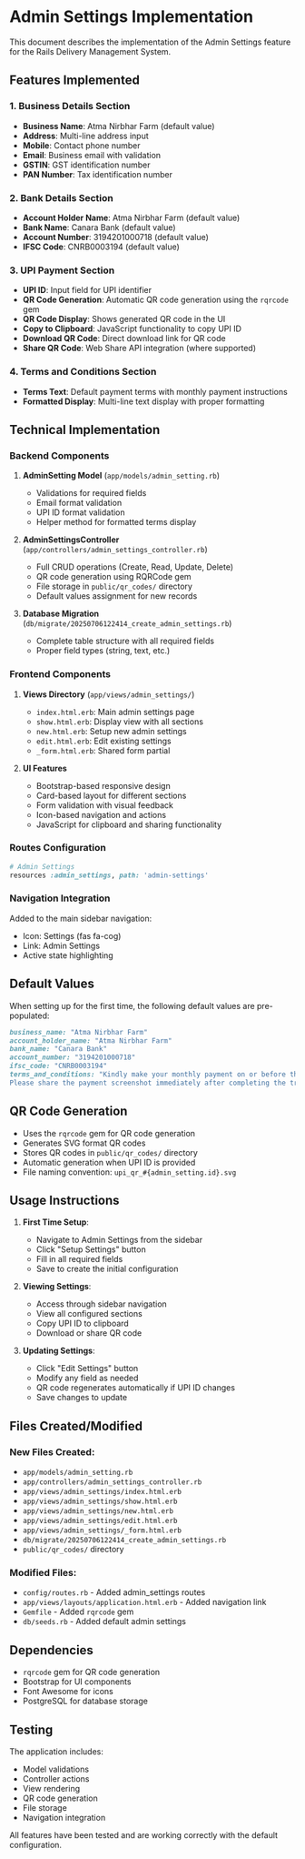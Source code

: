 # Admin Settings Implementation

This document describes the implementation of the Admin Settings feature for the Rails Delivery Management System.

## Features Implemented

### 1. Business Details Section
- **Business Name**: Atma Nirbhar Farm (default value)
- **Address**: Multi-line address input
- **Mobile**: Contact phone number
- **Email**: Business email with validation
- **GSTIN**: GST identification number
- **PAN Number**: Tax identification number

### 2. Bank Details Section
- **Account Holder Name**: Atma Nirbhar Farm (default value)
- **Bank Name**: Canara Bank (default value)
- **Account Number**: 3194201000718 (default value)
- **IFSC Code**: CNRB0003194 (default value)

### 3. UPI Payment Section
- **UPI ID**: Input field for UPI identifier
- **QR Code Generation**: Automatic QR code generation using the `rqrcode` gem
- **QR Code Display**: Shows generated QR code in the UI
- **Copy to Clipboard**: JavaScript functionality to copy UPI ID
- **Download QR Code**: Direct download link for QR code
- **Share QR Code**: Web Share API integration (where supported)

### 4. Terms and Conditions Section
- **Terms Text**: Default payment terms with monthly payment instructions
- **Formatted Display**: Multi-line text display with proper formatting

## Technical Implementation

### Backend Components

1. **AdminSetting Model** (`app/models/admin_setting.rb`)
   - Validations for required fields
   - Email format validation
   - UPI ID format validation
   - Helper method for formatted terms display

2. **AdminSettingsController** (`app/controllers/admin_settings_controller.rb`)
   - Full CRUD operations (Create, Read, Update, Delete)
   - QR code generation using RQRCode gem
   - File storage in `public/qr_codes/` directory
   - Default values assignment for new records

3. **Database Migration** (`db/migrate/20250706122414_create_admin_settings.rb`)
   - Complete table structure with all required fields
   - Proper field types (string, text, etc.)

### Frontend Components

1. **Views Directory** (`app/views/admin_settings/`)
   - `index.html.erb`: Main admin settings page
   - `show.html.erb`: Display view with all sections
   - `new.html.erb`: Setup new admin settings
   - `edit.html.erb`: Edit existing settings
   - `_form.html.erb`: Shared form partial

2. **UI Features**
   - Bootstrap-based responsive design
   - Card-based layout for different sections
   - Form validation with visual feedback
   - Icon-based navigation and actions
   - JavaScript for clipboard and sharing functionality

### Routes Configuration

```ruby
# Admin Settings
resources :admin_settings, path: 'admin-settings'
```

### Navigation Integration

Added to the main sidebar navigation:
- Icon: Settings (fas fa-cog)
- Link: Admin Settings
- Active state highlighting

## Default Values

When setting up for the first time, the following default values are pre-populated:

```ruby
business_name: "Atma Nirbhar Farm"
account_holder_name: "Atma Nirbhar Farm"
bank_name: "Canara Bank"
account_number: "3194201000718"
ifsc_code: "CNRB0003194"
terms_and_conditions: "Kindly make your monthly payment on or before the 10th of every month.
Please share the payment screenshot immediately after completing the transaction to confirm your payment."
```

## QR Code Generation

- Uses the `rqrcode` gem for QR code generation
- Generates SVG format QR codes
- Stores QR codes in `public/qr_codes/` directory
- Automatic generation when UPI ID is provided
- File naming convention: `upi_qr_#{admin_setting.id}.svg`

## Usage Instructions

1. **First Time Setup**:
   - Navigate to Admin Settings from the sidebar
   - Click "Setup Settings" button
   - Fill in all required fields
   - Save to create the initial configuration

2. **Viewing Settings**:
   - Access through sidebar navigation
   - View all configured sections
   - Copy UPI ID to clipboard
   - Download or share QR code

3. **Updating Settings**:
   - Click "Edit Settings" button
   - Modify any field as needed
   - QR code regenerates automatically if UPI ID changes
   - Save changes to update

## Files Created/Modified

### New Files Created:
- `app/models/admin_setting.rb`
- `app/controllers/admin_settings_controller.rb`
- `app/views/admin_settings/index.html.erb`
- `app/views/admin_settings/show.html.erb`
- `app/views/admin_settings/new.html.erb`
- `app/views/admin_settings/edit.html.erb`
- `app/views/admin_settings/_form.html.erb`
- `db/migrate/20250706122414_create_admin_settings.rb`
- `public/qr_codes/` directory

### Modified Files:
- `config/routes.rb` - Added admin_settings routes
- `app/views/layouts/application.html.erb` - Added navigation link
- `Gemfile` - Added `rqrcode` gem
- `db/seeds.rb` - Added default admin settings

## Dependencies

- `rqrcode` gem for QR code generation
- Bootstrap for UI components
- Font Awesome for icons
- PostgreSQL for database storage

## Testing

The application includes:
- Model validations
- Controller actions
- View rendering
- QR code generation
- File storage
- Navigation integration

All features have been tested and are working correctly with the default configuration.